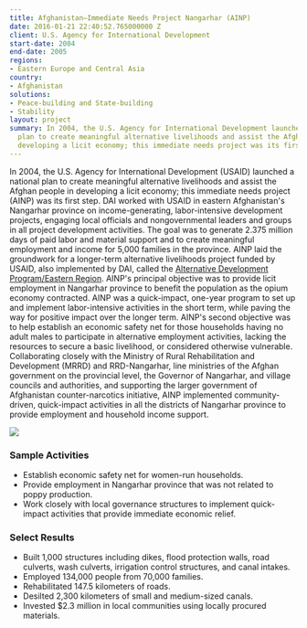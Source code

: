 ```yaml
---
title: Afghanistan—Immediate Needs Project Nangarhar (AINP)
date: 2016-01-21 22:40:52.765000000 Z
client: U.S. Agency for International Development
start-date: 2004
end-date: 2005
regions:
- Eastern Europe and Central Asia
country:
- Afghanistan
solutions:
- Peace-building and State-building
- Stability
layout: project
summary: In 2004, the U.S. Agency for International Development launched a national
  plan to create meaningful alternative livelihoods and assist the Afghan people in
  developing a licit economy; this immediate needs project was its first step.
---
```


In 2004, the U.S. Agency for International Development (USAID) launched a national plan to create meaningful alternative livelihoods and assist the Afghan people in developing a licit economy; this immediate needs project (AINP) was its first step. DAI worked with USAID in eastern Afghanistan's Nangarhar province on income-generating, labor-intensive development projects, engaging local officials and nongovernmental leaders and groups in all project development activities. The goal was to generate 2.375 million days of paid labor and material support and to create meaningful employment and income for 5,000 families in the province. AINP laid the groundwork for a longer-term alternative livelihoods project funded by USAID, also implemented by DAI, called the [Alternative Development Program/Eastern Region][1]. AINP's principal objective was to provide licit employment in Nangarhar province to benefit the population as the opium economy contracted. AINP was a quick-impact, one-year program to set up and implement labor-intensive activities in the short term, while paving the way for positive impact over the longer term. AINP's second objective was to help establish an economic safety net for those households having no adult males to participate in alternative employment activities, lacking the resources to secure a basic livelihood, or considered otherwise vulnerable. Collaborating closely with the Ministry of Rural Rehabilitation and Development (MRRD) and RRD-Nangarhar, line ministries of the Afghan government on the provincial level, the Governor of Nangarhar, and village councils and authorities, and supporting the larger government of Afghanistan counter-narcotics initiative, AINP implemented community-driven, quick-impact activities in all the districts of Nangarhar province to provide employment and household income support.

![][2]

###  Sample Activities

* Establish economic safety net for women-run households.
* Provide employment in Nangarhar province that was not related to poppy production.
* Work closely with local governance structures to implement quick-impact activities that provide immediate economic relief.

###  Select Results

* Built 1,000 structures including dikes, flood protection walls, road culverts, wash culverts, irrigation control structures, and canal intakes.
* Employed 134,000 people from 70,000 families.
* Rehabilitated 147.5 kilometers of roads.
* Desilted 2,300 kilometers of small and medium-sized canals.
* Invested $2.3 million in local communities using locally procured materials.

[1]: /our-work/projects/afghanistan—alternative-development-programeastern-region-adpe
[2]: /assets/images/projects/AINP-1.jpg
